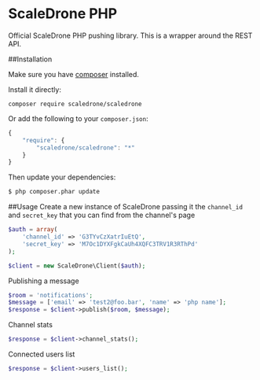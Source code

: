 # ScaleDrone PHP
Official ScaleDrone PHP pushing library. This is a wrapper around the REST API.

##Installation

Make sure you have [composer](https://getcomposer.org) installed.

Install it directly:
```
composer require scaledrone/scaledrone
```

Or add the following to your `composer.json`:

```js
{
    "require": {
        "scaledrone/scaledrone": "*"
    }
}
```

Then update your dependencies:

```bash
$ php composer.phar update
```

##Usage
Create a new instance of ScaleDrone passing it the `channel_id` and `secret_key` that you can find from the channel's page
```php
$auth = array(
    'channel_id' => 'G3TYvCzXatrIuEtQ',
    'secret_key' => 'M7Oc1DYXFgkCaUh4XQFC3TRV1R3RThPd'
);

$client = new ScaleDrone\Client($auth);
```

Publishing a message
```php
$room = 'notifications';
$message = ['email' => 'test2@foo.bar', 'name' => 'php name'];
$response = $client->publish($room, $message);
```

Channel stats
```php
$response = $client->channel_stats();
```

Connected users list
```php
$response = $client->users_list();
```
